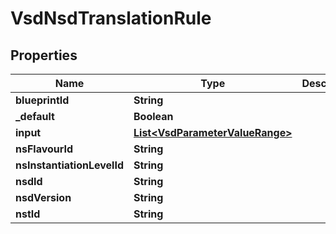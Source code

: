 
# VsdNsdTranslationRule

## Properties
Name | Type | Description | Notes
------------ | ------------- | ------------- | -------------
**blueprintId** | **String** |  |  [optional]
**_default** | **Boolean** |  |  [optional]
**input** | [**List&lt;VsdParameterValueRange&gt;**](VsdParameterValueRange.md) |  |  [optional]
**nsFlavourId** | **String** |  |  [optional]
**nsInstantiationLevelId** | **String** |  |  [optional]
**nsdId** | **String** |  |  [optional]
**nsdVersion** | **String** |  |  [optional]
**nstId** | **String** |  |  [optional]



